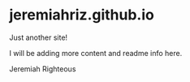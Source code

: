 # jeremiahriz.github.io
Just another site!

I will be adding more content and readme info here.

Jeremiah Righteous

